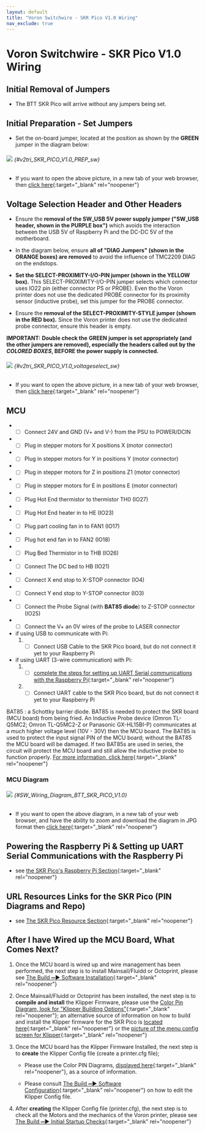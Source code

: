 ```yaml
---
layout: default
title: "Voron Switchwire - SKR Pico V1.0 Wiring"
nav_exclude: true
---
```

# Voron Switchwire - SKR Pico V1.0 Wiring

## Initial Removal of Jumpers

* The BTT SKR Pico will arrive without any jumpers being set.

## Initial Preparation - Set Jumpers

* Set the on-board jumper, located at the position as shown by the **<span class="color-blind-green">GREEN</span>** jumper in the diagram below:

###### ![](./images/v2tri_SKR_PICO_V1.0_PREP.png) {#v2tri_SKR_PICO_V1.0_PREP_sw}

* If you want to open the above picture, in a new tab of your web browser, then [click here](./images/v2tri_SKR_PICO_V1.0_PREP.png){:target="_blank" rel="noopener"}

## Voltage Selection Header and Other Headers

* Ensure the **removal of the SW_USB 5V power supply jumper ("SW_USB header, shown in the <span class="color-blind-purple">PURPLE box</span>")** which avoids the interaction between the USB 5V of Raspberry Pi and the DC-DC 5V of the motherboard.

* In the diagram below, ensure **all of "DIAG Jumpers" (shown in the <span class="color-blind-orange">ORANGE boxes</span>) are removed** to avoid the influence of TMC2209 DIAG on the endstops.

* **Set the SELECT-PROXIMITY-I/O-PIN jumper (shown in the <span class="color-blind-yellow">YELLOW box</span>).**  This SELECT-PROXIMITY-I/O-PIN jumper selects which connector uses IO22 pin (either connector PS or PROBE). Even tho the Voron printer does not use the dedicated PROBE connector for its proximity sensor (inductive probe), set this jumper for the PROBE connector.

* Ensure the **removal of the SELECT-PROXIMITY-STYLE jumper (shown in the <span class="color-blind-red">RED box</span>).** Since the Voron printer does not use the dedicated probe connector, ensure this header is empty.

__<span class="underline-double-trouble color-blind-red">IMPORTANT:</span>__ **Double check the** __<span class="color-blind-green">GREEN</span>__ **jumper is set appropriately (and the other jumpers are removed), especially the headers called out by the _COLORED BOXES_, BEFORE the power supply is connected.**

###### ![](./images/v2tri_SKR_PICO_V1.0_voltageselect.png) {#v2tri_SKR_PICO_V1.0_voltageselect_sw}

* If you want to open the above picture, in a new tab of your web browser, then [click here](./images/v2tri_SKR_PICO_V1.0_voltageselect.png){:target="_blank" rel="noopener"}

## MCU

* - [ ] Connect 24V and GND (V+ and V-) from the PSU to POWER/DCIN
* - [ ] Plug in stepper motors for X positions X (motor connector)
* - [ ] Plug in stepper motors for Y in positions Y (motor connector)
* - [ ] Plug in stepper motors for Z in positions Z1 (motor connector)
* - [ ] Plug in stepper motors for E in positions E (motor connector)
* - [ ] Plug Hot End thermistor to thermistor TH0 (IO27)
* - [ ] Plug Hot End heater in to HE (IO23)
* - [ ] Plug part cooling fan in to FAN1 (IO17)
* - [ ] Plug hot end fan in to FAN2 (IO18)
* - [ ] Plug Bed Thermistor in to THB (IO26)
* - [ ] Connect The DC bed to HB (IO21)
* - [ ] Connect X end stop to X-STOP connector (IO4)
* - [ ] Connect Y end stop to Y-STOP connector (IO3)
* - [ ] Connect the Probe Signal (with&nbsp;**BAT85 diode**) to Z-STOP connector (IO25)
* - [ ] Connect the V+ an 0V wires of the probe to LASER connector
* if using USB to communicate with Pi:
    1. - [ ] Connect USB Cable to the SKR Pico board, but do not connect it yet to your Raspberry Pi
* if using UART (3-wire communication) with Pi:
    1. - [ ] [complete the steps for setting up UART Serial communications with the Raspberry Pi](./skr_pico_RaspberryPi#raspberry-pi){:target="_blank" rel="noopener"}
    2. - [ ] Connect UART cable to the SKR Pico board, but do not connect it yet to your Raspberry Pi

BAT85
: a Schottky barrier diode. BAT85 is needed to protect the SKR board (MCU board) from being fried.  An Inductive Probe device (Omron TL-Q5MC2; Omron TL-Q5MC2-Z or Panasonic GX-HL15BI-P) communicates at a much higher voltage level (10V - 30V) then the MCU board.  The BAT85 is used to protect the input signal PIN of the MCU board; without the BAT85 the MCU board will be damaged.  If two BAT85s are used in series, the circuit will protect the MCU board and still allow the inductive probe to function properly. [For more information, click here](./index#bat85-diode){:target="_blank" rel="noopener"}

### MCU Diagram

###### ![](.images/../images/SW_Wiring_Diagram_BTT_SKR_PICO_V1.0.jpg) {#SW_Wiring_Diagram_BTT_SKR_PICO_V1.0}

* <span class="fs_percent_110">If you want to open the above diagram, in a new tab of your web browser, and have the ability to zoom and download the diagram in JPG format then [click here](./images/SW_Wiring_Diagram_BTT_SKR_PICO_V1.0.jpg){:target="_blank" rel="noopener"}</span>

## Powering the Raspberry Pi & Setting up UART Serial Communications with the Raspberry Pi

* see [the SKR Pico's Raspberry Pi Section](./skr_pico_RaspberryPi#raspberry-pi){:target="_blank" rel="noopener"}

<div>

<!--### The Klipper Configuration file for SKR Pico board
<span> <br> </span>
The Klipper Configuration file from VoronDesign/Voron-Switchwire GitHub Repo for SKR Pico board is [located here](https://github.com/VoronDesign/Voron-Switchwire/blob/master/Firmware/xxxxxxxskr_pico_config.cfg){:target="_blank" rel="noopener"}
-->

</div>

## URL Resources Links for the SKR Pico (PIN Diagrams and Repo)

* see [The SKR Pico Resource Section](./skr_pico_Resources#color-pin-diagram-for-skr-pico){:target="_blank" rel="noopener"}

## After I have Wired up the MCU Board, What Comes Next?

1. Once the MCU board is wired up and wire management has been performed, the next step is to install Mainsail/Fluidd or Octoprint, please see [The Build ═► Software Installation](../../build/software/index#software-installation){:target="_blank" rel="noopener"}

2. Once Mainsail/Fluidd or Octoprint has been installed, the next step is to **compile and install** the Klipper Firmware, please use the [ Color Pin Diagram, look for "Klipper Building Options"](./images/SKR_PICO_V1.0_Color_PIN_diagram.pdf){:target="_blank" rel="noopener"}; an alternative source of information on how to build and install the Klipper firmware for the SKR Pico is [located here](https://github.com/bigtreetech/SKR-Pico/blob/master/Klipper/README.md#build-firmware-image){:target="_blank" rel="noopener"} or the [picture of the menu config screen for Klipper](https://raw.githubusercontent.com/bigtreetech/SKR-Pico/master/Klipper/Images/klipper_menuconfig.png){:target="_blank" rel="noopener"}

3. Once the MCU board has the Klipper Firmware Installed, the next step is to **create** the Klipper Config file (create a printer.cfg file);

    * Please use the Color PIN Diagrams, [displayed here](./skr_pico_Resources#color-pin-diagram-for-skr-pico){:target="_blank" rel="noopener"}, as a source of information.

    * Please consult [The Build ═► Software Configuration](../../build/software/configuration#software-configuration){:target="_blank" rel="noopener"} on how to edit the Klipper Config file.

4. After **creating** the Klipper Config file (printer.cfg), the next step is to check all the Motors and the mechanics of the Voron printer, please see [The Build ═► Initial Startup Checks](../../build/startup/index#initial-startup-checks){:target="_blank" rel="noopener"}

<script>
    window.onload = function sw_skr_pico_enable_checkboxes(){
    const sw_skr_pico_checkboxes = document.getElementsByClassName('task-list-item-checkbox');
    Array.prototype.forEach.call(sw_skr_pico_checkboxes, function (e) {
        e.removeAttribute('disabled');
    });
    }
</script>